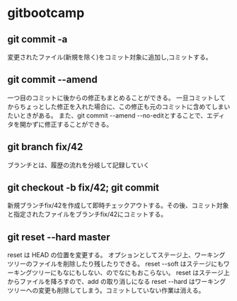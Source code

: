 # gitbootcamp
## git commit -a
変更されたファイル(新規を除く)をコミット対象に追加し,コミットする。
## git commit --amend
一つ目のコミットに後からの修正もまとめることができる。
一旦コミットしてからちょっとした修正を入れた場合に、この修正も元のコミットに含めてしまいたいときがある。
また、git commit --amend --no-editとすることで、エディタを開かずに修正することができる。
## git branch fix/42
   ブランチとは、履歴の流れを分岐して記録していく
## git checkout -b fix/42; git commit
新規ブランチfix/42を作成して即時チェックアウトする。その後、コミット対象と指定されたファイルをブランチfix/42にコミットする。
## git reset --hard master
reset は HEAD の位置を変更する。 オプションとしてステージ上、ワーキングツリーのファイルを削除したり残したりできる。
reset --soft はステージにもワーキングツリーにもなにもしない、のでなにもおこらない。
reset はステージ上からファイルを降ろすので、add の取り消しになる
reset --hard はワーキングツリーへの変更も削除してしまう。コミットしていない作業は消える。
